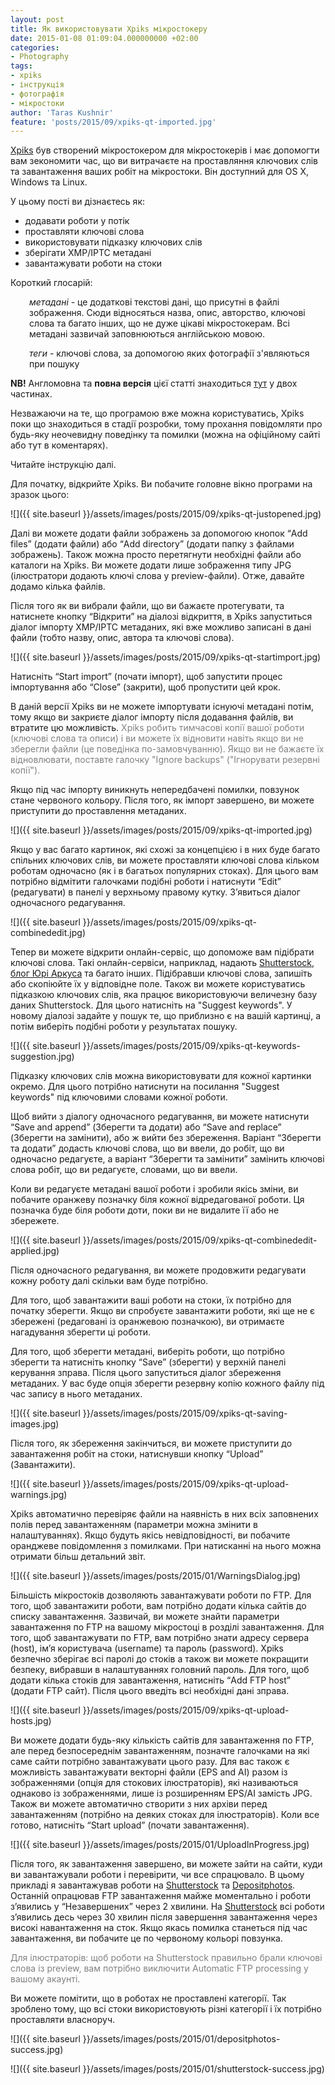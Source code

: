 ```yaml
---
layout: post
title: Як використовувати Xpiks мікростокеру
date: 2015-01-08 01:09:04.000000000 +02:00
categories:
- Photography
tags:
- xpiks
- інструкція
- фотографія
- мікростоки
author: 'Taras Kushnir'
feature: 'posts/2015/09/xpiks-qt-imported.jpg'
---
```


[Xpiks](http://xpiksapp.com) був створений мікростокером для мікростокерів і має допомогти вам зекономити час, що ви витрачаєте на проставляння ключових слів та завантаження ваших робіт на мікростоки. Він доступний для OS X, Windows та Linux.

У цьому пості ви дізнаєтесь як:
<ul>
<li>додавати роботи у потік</li>
<li>проставляти ключові слова</li>
<li>використовувати підказку ключових слів</li>
<li>зберігати XMP/IPTC метадані</li>
<li>завантажувати роботи на стоки</li>
</ul>

Короткий глосарій:
<p style="padding-left: 30px;"><em>метадані</em> - це додаткові текстові дані, що присутні в файлі зображення. Сюди відносяться назва, опис, авторство, ключові слова та багато інших, що не дуже цікаві мікростокерам. Всі метадані зазвичай заповнюються англійською мовою.
<p style="padding-left: 30px;"><em>теги</em> - ключові слова, за допомогою яких фотографії з'являються при пошуку

<strong>NB!</strong> Англомовна та <strong>повна версія</strong> цієї статті знаходиться [тут](http://xpiksapp.com/2015/how-to-use-xpiks-part-1) у двох частинах.

Незважаючи на те, що програмою вже можна користуватись, Xpiks поки що знаходиться в стадії розробки, тому прохання повідомляти про будь-яку неочевидну поведінку та помилки (можна на офіційному сайті або тут в коментарях).

Читайте інструкцію далі.

<!--more-->

Для початку, відкрийте Xpiks. Ви побачите головне вікно програми на зразок цього:

![]({{ site.baseurl }}/assets/images/posts/2015/09/xpiks-qt-justopened.jpg)


Далі ви можете додати файли зображень за допомогою кнопок “Add files” (додати файли) або “Add directory” (додати папку з файлами зображень). Також можна просто перетягнути необхідні файли або каталоги на Xpiks. Ви можете додати лише зображення типу JPG (ілюстратори додають ключі слова у preview-файли). Отже, давайте додамо кілька файлів.

Після того як ви вибрали файли, що ви бажаєте протегувати, та натиснете кнопку “Відкрити” на діалозі відкриття, в Xpiks запуститься діалог імпорту XMP/IPTC метаданих, які вже можливо записані в дані файли (тобто назву, опис, автора та ключові слова).

![]({{ site.baseurl }}/assets/images/posts/2015/09/xpiks-qt-startimport.jpg)


Натисніть “Start import” (почати імпорт), щоб запустити процес імпортування або “Close” (закрити), щоб пропустити цей крок.

В даній версії Xpiks ви не можете імпортувати існуючі метадані потім, тому якщо ви закриєте діалог імпорту після додавання файлів, ви втратите цю можливість. <span style="color: #808080;">Xpiks робить тимчасові копії вашої роботи (ключові слова та описи) і ви можете їх відновити навіть якщо ви не зберегли файли (це поведінка по-замовчуванню). Якщо ви не бажаєте їх відновлювати, поставте галочку "Ignore backups" ("Ігнорувати резервні копії").</span>

Якщо під час імпорту виникнуть непередбачені помилки, повзунок стане червоного кольору. Після того, як імпорт завершено, ви можете приступити до проставлення метаданих.

![]({{ site.baseurl }}/assets/images/posts/2015/09/xpiks-qt-imported.jpg)


Якщо у вас багато картинок, які схожі за концепцією і в них буде багато спільних ключових слів, ви можете проставляти ключові слова кільком роботам одночасно (як і в багатьох популярних стоках). Для цього вам потрібно відмітити галочками подібні роботи і натиснути “Edit” (редагувати) в панелі у верхньому правому кутку. З’явиться діалог одночасного редагування.

![]({{ site.baseurl }}/assets/images/posts/2015/09/xpiks-qt-combinededit.jpg)


Тепер ви можете відкрити онлайн-сервіс, що допоможе вам підібрати ключові слова. Такі онлайн-сервіси, наприклад, надають [Shutterstock](https://submit.shutterstock.com/portfolio/suggestions.mhtml), [блог Юрі Аркуса](http://www.arcurs.com/keywording/) та багато інших. Підібравши ключові слова, запишіть або скопіюйте їх у відповідне поле. Також ви можете користуватись підказкою ключових слів, яка працює використовуючи величезну базу даних Shutterstock. Для цього натисніть на "Suggest keywords". У новому діалозі задайте у пошук те, що приблизно є на вашій картинці, а потім виберіть подібні роботи у результатах пошуку.

![]({{ site.baseurl }}/assets/images/posts/2015/09/xpiks-qt-keywords-suggestion.jpg)


Підказку ключових слів можна використовувати для кожної картинки окремо. Для цього потрібно натиснути на посилання "Suggest keywords" під ключовими словами кожної роботи.

Щоб вийти з діалогу одночасного редагування, ви можете натиснути “Save and append” (Зберегти та додати) або “Save and replace” (Зберегти на замінити), або ж вийти без збереження. Варіант “Зберегти та додати” додасть ключові слова, що ви ввели, до робіт, що ви одночасно редагуєте, а варіант “Зберегти та замінити” замінить ключові слова робіт, що ви редагуєте, словами, що ви ввели.

Коли ви редагуєте метадані вашої роботи і зробили якісь зміни, ви побачите оранжеву позначку біля кожної відредагованої роботи. Ця позначка буде біля роботи доти, поки ви не видалите її або не збережете.

![]({{ site.baseurl }}/assets/images/posts/2015/09/xpiks-qt-combinededit-applied.jpg)


Після одночасного редагування, ви можете продовжити редагувати кожну роботу далі скільки вам буде потрібно.

Для того, щоб завантажити ваші роботи на стоки, їх потрібно для початку зберегти. Якщо ви спробуєте завантажити роботи, які ще не є збережені (редаговані із оранжевою позначкою), ви отримаєте нагадування зберегти ці роботи.

Для того, щоб зберегти метадані, виберіть роботи, що потрібно зберегти та натисніть кнопку “Save” (зберегти) у верхній панелі керування зправа. Після цього запуститься діалог збереження метаданих. У вас буде опція зберегти резервну копію кожного файлу під час запису в нього метаданих.

![]({{ site.baseurl }}/assets/images/posts/2015/09/xpiks-qt-saving-images.jpg)


Після того, як збереження закінчиться, ви можете приступити до завантаження робіт на стоки, натиснувши кнопку “Upload” (Завантажити).

![]({{ site.baseurl }}/assets/images/posts/2015/09/xpiks-qt-upload-warnings.jpg)


Xpiks автоматично перевіряє файли на наявність в них всіх заповнених полів перед завантаженням (параметри можна змінити в налаштуваннях). Якщо будуть якісь невідповідності, ви побачите оранджеве повідомлення з помилками. При натисканні на нього можна отримати більш детальний звіт.

![]({{ site.baseurl }}/assets/images/posts/2015/01/WarningsDialog.jpg)


Більшість мікростоків дозволяють завантажувати роботи по FTP. Для того, щоб завантажити роботи, вам потрібно додати кілька сайтів до списку завантаження. Зазвичай, ви можете знайти параметри завантаження по FTP на вашому мікростоці в розділі завантаження. Для того, щоб завантажувати по FTP, вам потрібно знати адресу сервера (host), ім’я користувача (username) та пароль (password). Xpiks безпечно зберігає всі паролі до стоків а також ви можете покращити безпеку, вибравши в налаштуваннях головний пароль. Для того, щоб додати кілька стоків для завантаження, натисніть “Add FTP host” (додати FTP сайт). Після цього введіть всі необхідні дані зправа.

![]({{ site.baseurl }}/assets/images/posts/2015/09/xpiks-qt-upload-hosts.jpg)


Ви можете додати будь-яку кількість сайтів для завантаження по FTP, але перед безпосереднім завантаженням, позначте галочками на які саме сайти потрібно завантажувати цього разу. Для вас також є можливість завантажувати векторні файли (EPS and AI) разом із зображеннями (опція для стокових ілюстраторів), які називаються однаково із зображеннями, лише із розширенням EPS/AI замість JPG. Також ви можете автоматично створити з них архіви перед завантаженням (потрібно на деяких стоках для ілюстраторів). Коли все готово, натисніть “Start upload” (почати завантаження).

![]({{ site.baseurl }}/assets/images/posts/2015/01/UploadInProgress.jpg)


Після того, як завантаження завершено, ви можете зайти на сайти, куди ви завантажували роботи і перевірити, чи все спрацювало. В цьому прикладі я завантажував роботи на [Shutterstock](http://submit.shutterstock.com/?ref=1263382) та [Depositphotos](http://depositphotos.com?ref=1799659). Останній опрацював FTP завантаження майже моментально і роботи з’явились у “Незавершених” через 2 хвилини. На [Shutterstock](http://submit.shutterstock.com/?ref=1263382) всі роботи з’явились десь через 30 хвилин після завершення завантаження через високі навантаження на сток. Якщо якась помилка станеться під час завантаження, ви побачите це по червоному кольорі повзунка.

<span style="color: #808080;">Для ілюстраторів: щоб роботи на Shutterstock правильно брали ключові слова із preview, вам потрібно виключити Automatic FTP processing у вашому акаунті.</span>

Ви можете помітити, що в роботах не проставлені категорії. Так зроблено тому, що всі стоки використовують різні категорії і їх потрібно проставляти власноруч.

![]({{ site.baseurl }}/assets/images/posts/2015/01/depositphotos-success.jpg)


![]({{ site.baseurl }}/assets/images/posts/2015/01/shutterstock-success.jpg)

